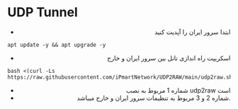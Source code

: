 # UDP Tunnel

<div align="right">


 - ابتدا سرور ایران را آپدیت کنید
<div align="left">
 
```
apt update -y && apt upgrade -y
```
<div align="right">


 - اسکریپت راه اندازی تانل بین سرور ایران و خارج
<div align="left">
 
```
bash <(curl -Ls https://raw.githubusercontent.com/iPmartNetwork/UDP2RAW/main/udp2raw.sh)
```
<div align="right">


 - شماره 1 مربوط به نصب udp2raw است
 - شماره 2 و 3 مربوط به تنظیمات سرور ایران و خارج میباشد.
